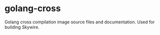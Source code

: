 # golang-cross
Golang cross compilation image source files and documentation. Used for building Skywire.

